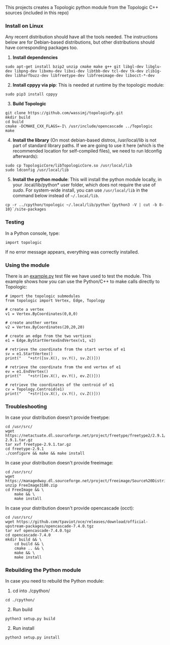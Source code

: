 This projects creates a Topologic python module from the Topologic C++ sources (included in this repo)



### Install on Linux

Any recent distribution should have all the tools needed. The instructions below are for Debian-based distributions, but other distributions should have corresponding packages too.

1. **Install dependencies**

```
sudo apt-get install bzip2 unzip cmake make g++ git libgl-dev libglu-dev libpng-dev libxmu-dev libxi-dev libtbb-dev tcl-dev tk-dev zlib1g-dev libharfbuzz-dev libfreetype-dev libfreeimage-dev libocct-*-dev
```

2. **Install cppyy via pip**: This is needed at runtime by the topologic module:

```
sudo pip3 install cppyy
```
3. **Build Topologic**

```
git clone https://github.com/wassimj/topologicPy.git
mkdir build
cd build
cmake -DCMAKE_CXX_FLAGS=-I\ /usr/include/opencascade ../Topologic
make
```
4. **Install the library** (On most debian-based distros, /usr/local/lib is not part of standard library paths. If we are going to use it here (which is the recommended location for self-compiled files), we need to run ldconfig afterwards):

```
sudo cp TopologicCore/libTopologicCore.so /usr/local/lib
sudo ldconfig /usr/local/lib
```

5. **Install the python module**: This will install the python module locally, in your .local/lib/python* user folder, which does not require the use of *sudo*. For system-wide install, you can use `/usr/local/lib` in the command below instead of `~/.local/lib`.

```
cp -r ../cpython/topologic ~/.local/lib/python`{python3 -V | cut -b 8-10}`/site-packages
```



### Testing

In a Python console, type:

```
import topologic
```

If no error message appears, everything was correctly installed.



### Using the module

There is an [example.py](example.py) test file we have used to test the module. This example shows how you can use the Python/C++ to make calls directly to Topologic:

```
# import the topologic submodules
from topologic import Vertex, Edge, Topology

# create a vertex
v1 = Vertex.ByCoordinates(0,0,0) 

# create another vertex
v2 = Vertex.ByCoordinates(20,20,20)

# create an edge from the two vertices
e1 = Edge.ByStartVertexEndVertex(v1, v2)

# retrieve the coordinate from the start vertex of e1
sv = e1.StartVertex()
print("   "+str([sv.X(), sv.Y(), sv.Z()]))

# retrieve the coordinate from the end vertex of e1
ev = e1.EndVertex()
print("   "+str([ev.X(), ev.Y(), ev.Z()]))

# retrieve the coordinates of the centroid of e1
cv = Topology.Centroid(e1)
print("   "+str([cv.X(), cv.Y(), cv.Z()]))
```


### Troubleshooting

In case your distribution doesn't provide freetype:

```
cd /usr/src/
wget https://netactuate.dl.sourceforge.net/project/freetype/freetype2/2.9.1/freetype-2.9.1.tar.gz
tar xvf freetype-2.9.1.tar.gz
cd freetype-2.9.1
./configure && make && make install
```

In case your distribution doesn't provide freeimage:

```
cd /usr/src/
wget https://managedway.dl.sourceforge.net/project/freeimage/Source%20Distribution/3.18.0/FreeImage3180.zip
unzip FreeImage3180.zip
cd FreeImage && \
	make && \
	make install
```

In case your distribution doesn't provide opencascade (occt):

```
cd /usr/src/
wget https://github.com/tpaviot/oce/releases/download/official-upstream-packages/opencascade-7.4.0.tgz
tar xvf opencascade-7.4.0.tgz
cd opencascade-7.4.0
mkdir build && \
	cd build && \
	cmake .. && \
	make && \
	make install
```

### Rebuilding the Python module

In case you need to rebuild the Python module:

1. cd into ./cpython/
```
cd ./cpython/
```
2. Run build
```
python3 setup.py build
```
2. Run install
```
python3 setup.py install
```





